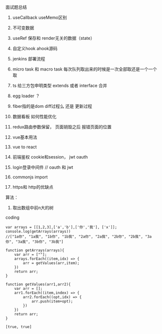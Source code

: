 面试题总结

1. useCallback useMemo区别

2. 不可变数据

3. useRef 保存和 render无关的数据（state）

4. 自定义hook ahook源码

5. jenkins 部署流程

7. micro task 和 macro task 每次队列取出来的时候是一次全部取还是一个一个取

8. ts 给三方包申明类型 extends 或者 interface 合并

9. egg loader ？

10. fiber指的是dom diff过程么 还是 更新过程

11. 数据看板 如何性能优化

12. redux路由参数保留， 页面销毁之后 报错页面的位置

13. vue基本用法
14. vue to react

15. 前端鉴权 cookie和session， jwt oauth
17. login登录中间件
// oauth 和 jwt

16. commonjs import

18. https和 http的优缺点

算法：
1. 取出数组中前n大的树


coding
```
var arrays = [[1,2,3],['a','b'],['你','我'], ['x']];
console.log(getArrays(arrays))
//["1a你", "1a我", "1b你", "1b我", "2a你", "2a我", "2b你", "2b我", "3a你", "3a我", "3b你", "3b我"]

function getArrays(arrays){
	var arr = [""];
	arrays.forEach((item,idx) => {
		arr = getValues(arr,item);
	})
	return arr;
}

function getValues(arr1,arr2){
	var arr = [];
	arr1.forEach((item,index) => {
		arr2.forEach((opt,idx) => {
			arr.push(item+opt);
		})
	})
	return arr;
}

[true, true]
```
